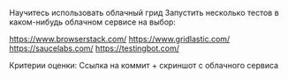 Научитесь использовать облачный грид
Запустить несколько тестов в каком-нибудь облачном сервисе на выбор:

https://www.browserstack.com/
https://www.gridlastic.com/
https://saucelabs.com/
https://testingbot.com/

Критерии оценки: Ссылка на коммит + скриншот с облачного сервиса 